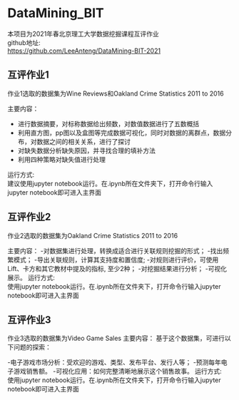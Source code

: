 # DataMining_BIT
本项目为2021年春北京理工大学数据挖掘课程互评作业  
github地址:  
https://github.com/LeeAnteng/DataMining-BIT-2021

## 互评作业1

作业1选取的数据集为Wine Reviews和Oakland Crime Statistics 2011 to 2016

主要内容：

- 进行数据摘要，对标称数据给出频数，对数值数据进行了五数概括
- 利用直方图，pp图以及盒图等完成数据可视化，同时对数据的离群点，数据分布，对数据之间的相关关系，进行了探讨
- 对缺失数据分析缺失原因，并寻找合理的填补方法
- 利用四种策略对缺失值进行处理

运行方式:  
建议使用jupyter notebook运行。在.ipynb所在文件夹下，打开命令行输入jupyter notebook即可进入主界面
## 互评作业2
作业2选取的数据集为Oakland Crime Statistics 2011 to 2016

主要内容：
-对数据集进行处理，转换成适合进行关联规则挖掘的形式；
-找出频繁模式；
-导出关联规则，计算其支持度和置信度;
-对规则进行评价，可使用Lift、卡方和其它教材中提及的指标, 至少2种；
-对挖掘结果进行分析；
-可视化展示。
运行方式:  
使用jupyter notebook运行。在.ipynb所在文件夹下，打开命令行输入jupyter notebook即可进入主界面

## 互评作业3
作业3选取的数据集为Video Game Sales
主要内容：
基于这个数据集，可进行以下问题的探索：

-电子游戏市场分析：受欢迎的游戏、类型、发布平台、发行人等；
-预测每年电子游戏销售额。
-可视化应用：如何完整清晰地展示这个销售故事。
运行方式:  
使用jupyter notebook运行。在.ipynb所在文件夹下，打开命令行输入jupyter notebook即可进入主界面
